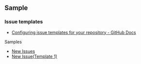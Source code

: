 ## Sample

### Issue templates

- [Configuring issue templates for your repository - GitHub Docs]

Samples

- [New Issues]
- [New Issue(Template 1)]

[configuring issue templates for your repository - github docs]: https://docs.github.com/en/free-pro-team@latest/github/building-a-strong-community/configuring-issue-templates-for-your-repository
[new issues]: https://github.com/satoruk/sample_github/issues/new/choose
[new issue(template 1)]: https://github.com/satoruk/sample_github/issues/new?assignees=satoruk&labels=bug&template=ISSUE_TEMPLATE1.md&title=sample&projects=satoruk/sample_github/projects/1
